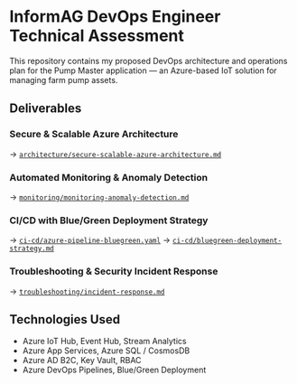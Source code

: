 # InformAG DevOps Engineer Technical Assessment

This repository contains my proposed DevOps architecture and operations plan for the Pump Master application — an Azure-based IoT solution for managing farm pump assets.

## Deliverables

### Secure & Scalable Azure Architecture
→ [`architecture/secure-scalable-azure-architecture.md`](architecture/secure-scalable-azure-architecture.md)

### Automated Monitoring & Anomaly Detection
→ [`monitoring/monitoring-anomaly-detection.md`](monitoring/monitoring-anomaly-detection.md)

### CI/CD with Blue/Green Deployment Strategy
→ [`ci-cd/azure-pipeline-bluegreen.yaml`](ci-cd/azure-pipeline-bluegreen.yaml)
→ [`ci-cd/bluegreen-deployment-strategy.md`](ci-cd/bluegreen-deployment-strategy.md)

### Troubleshooting & Security Incident Response
→ [`troubleshooting/incident-response.md`](troubleshooting/incident-response.md)

## Technologies Used

- Azure IoT Hub, Event Hub, Stream Analytics
- Azure App Services, Azure SQL / CosmosDB
- Azure AD B2C, Key Vault, RBAC
- Azure DevOps Pipelines, Blue/Green Deployment
